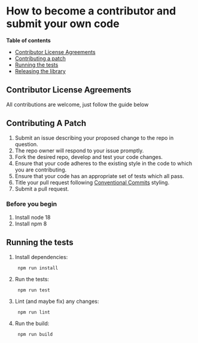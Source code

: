 # How to become a contributor and submit your own code

**Table of contents**

* [Contributor License Agreements](#contributor-license-agreements)
* [Contributing a patch](#contributing-a-patch)
* [Running the tests](#running-the-tests)
* [Releasing the library](#releasing-the-library)

## Contributor License Agreements

All contributions are welcome, just follow the guide below

## Contributing A Patch

1. Submit an issue describing your proposed change to the repo in question.
2. The repo owner will respond to your issue promptly.
3. Fork the desired repo, develop and test your code changes.
4. Ensure that your code adheres to the existing style in the code to which
    you are contributing.
5. Ensure that your code has an appropriate set of tests which all pass.
6. Title your pull request following [Conventional Commits](https://www.conventionalcommits.org/) styling.
7. Submit a pull request.

### Before you begin

1. Install node 18
2. Install npm 8

## Running the tests

1. Install dependencies:

        npm run install

2. Run the tests:

        npm run test

3. Lint (and maybe fix) any changes:

        npm run lint

4. Run the build:

        npm run build
